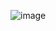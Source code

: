 ![image](https://github.com/lcaohoanq/SnakeGame/assets/136492579/10f0b609-a028-4707-81a7-7fc432aa606c)
